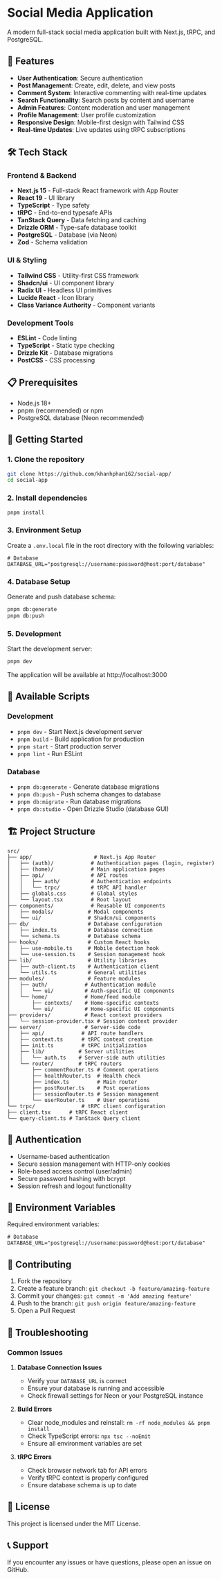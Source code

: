 # Social Media Application

A modern full-stack social media application built with Next.js, tRPC, and PostgreSQL.

## 🚀 Features

- **User Authentication**: Secure authentication
- **Post Management**: Create, edit, delete, and view posts
- **Comment System**: Interactive commenting with real-time updates
- **Search Functionality**: Search posts by content and username
- **Admin Features**: Content moderation and user management
- **Profile Management**: User profile customization
- **Responsive Design**: Mobile-first design with Tailwind CSS
- **Real-time Updates**: Live updates using tRPC subscriptions

## 🛠️ Tech Stack

### Frontend & Backend
- **Next.js 15** - Full-stack React framework with App Router
- **React 19** - UI library
- **TypeScript** - Type safety
- **tRPC** - End-to-end typesafe APIs
- **TanStack Query** - Data fetching and caching
- **Drizzle ORM** - Type-safe database toolkit
- **PostgreSQL** - Database (via Neon)
- **Zod** - Schema validation

### UI & Styling
- **Tailwind CSS** - Utility-first CSS framework
- **Shadcn/ui** - UI component library
- **Radix UI** - Headless UI primitives
- **Lucide React** - Icon library
- **Class Variance Authority** - Component variants

### Development Tools
- **ESLint** - Code linting
- **TypeScript** - Static type checking
- **Drizzle Kit** - Database migrations
- **PostCSS** - CSS processing

## 📋 Prerequisites

- Node.js 18+ 
- pnpm (recommended) or npm
- PostgreSQL database (Neon recommended)

## 🚀 Getting Started

### 1. Clone the repository

```bash
git clone https://github.com/khanhphan162/social-app/
cd social-app
```

### 2. Install dependencies

```bash
pnpm install
```

### 3. Environment Setup

Create a `.env.local` file in the root directory with the following variables:

```env
# Database
DATABASE_URL="postgresql://username:password@host:port/database"

```

### 4. Database Setup

Generate and push database schema:

```bash
pnpm db:generate
pnpm db:push
```

### 5. Development

Start the development server:

```bash
pnpm dev
```

The application will be available at http://localhost:3000

## 📜 Available Scripts

### Development
- `pnpm dev` - Start Next.js development server
- `pnpm build` - Build application for production
- `pnpm start` - Start production server
- `pnpm lint` - Run ESLint

### Database
- `pnpm db:generate` - Generate database migrations
- `pnpm db:push` - Push schema changes to database
- `pnpm db:migrate` - Run database migrations
- `pnpm db:studio` - Open Drizzle Studio (database GUI)

## 🏗️ Project Structure

```
src/
├── app/                    # Next.js App Router
│   ├── (auth)/            # Authentication pages (login, register)
│   ├── (home)/            # Main application pages
│   ├── api/               # API routes
│   │   ├── auth/          # Authentication endpoints
│   │   └── trpc/          # tRPC API handler
│   ├── globals.css        # Global styles
│   └── layout.tsx         # Root layout
├── components/            # Reusable UI components
│   ├── modals/           # Modal components
│   └── ui/               # Shadcn/ui components
├── db/                   # Database configuration
│   ├── index.ts          # Database connection
│   └── schema.ts         # Database schema
├── hooks/                # Custom React hooks
│   ├── use-mobile.ts     # Mobile detection hook
│   └── use-session.ts    # Session management hook
├── lib/                  # Utility libraries
│   ├── auth-client.ts    # Authentication client
│   └── utils.ts          # General utilities
├── modules/              # Feature modules
│   ├── auth/            # Authentication module
│   │   └── ui/          # Auth-specific UI components
│   └── home/            # Home/feed module
│       ├── contexts/    # Home-specific contexts
│       └── ui/          # Home-specific UI components
├── providers/           # React context providers
│   └── session-provider.tsx # Session context provider
├── server/              # Server-side code
│   ├── api/            # API route handlers
│   ├── context.ts      # tRPC context creation
│   ├── init.ts         # tRPC initialization
│   ├── lib/           # Server utilities
│   │   └── auth.ts    # Server-side auth utilities
│   └── router/        # tRPC routers
│       ├── commentRouter.ts # Comment operations
│       ├── healthRouter.ts  # Health check
│       ├── index.ts         # Main router
│       ├── postRouter.ts    # Post operations
│       ├── sessionRouter.ts # Session management
│       └── userRouter.ts    # User operations
└── trpc/               # tRPC client configuration
├── client.tsx      # tRPC React client
└── query-client.ts # TanStack Query client
```

## 🔐 Authentication

- Username-based authentication
- Secure session management with HTTP-only cookies
- Role-based access control (user/admin)
- Secure password hashing with bcrypt
- Session refresh and logout functionality

## 🔧 Environment Variables

Required environment variables:

```env
# Database
DATABASE_URL="postgresql://username:password@host:port/database"

```

## 🤝 Contributing

1. Fork the repository
2. Create a feature branch: `git checkout -b feature/amazing-feature`
3. Commit your changes: `git commit -m 'Add amazing feature'`
4. Push to the branch: `git push origin feature/amazing-feature`
5. Open a Pull Request

## 🐛 Troubleshooting

### Common Issues

1. **Database Connection Issues**
   - Verify your `DATABASE_URL` is correct
   - Ensure your database is running and accessible
   - Check firewall settings for Neon or your PostgreSQL instance

2. **Build Errors**
   - Clear node_modules and reinstall: `rm -rf node_modules && pnpm install`
   - Check TypeScript errors: `npx tsc --noEmit`
   - Ensure all environment variables are set

3. **tRPC Errors**
   - Check browser network tab for API errors
   - Verify tRPC context is properly configured
   - Ensure database schema is up to date

## 📝 License

This project is licensed under the MIT License.

## 📞 Support

If you encounter any issues or have questions, please open an issue on GitHub.